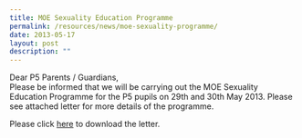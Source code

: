 ```yaml
---
title: MOE Sexuality Education Programme
permalink: /resources/news/moe-sexuality-programme/
date: 2013-05-17
layout: post
description: ""
---
```

Dear P5 Parents / Guardians,  
Please be informed that we will be carrying out the MOE Sexuality Education Programme for the P5 pupils on 29th and 30th May 2013. Please see attached letter for more details of the programme.

Please click [here](https://www.box.com/s/7yoopte09wrnqcwwxta0 "P5 Letter to Parents -Sexuality Education Programme") to download the letter.